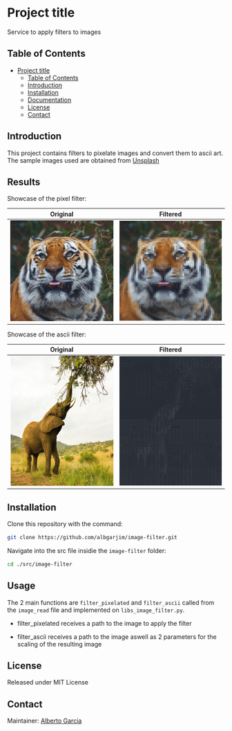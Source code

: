 # Project title


[//]: # "References"
[contact-alberto]: albgarjim1@gmail.com
[unsplash-link]: https://unsplash.com/
[image-elephant]: ./docs/images/elephant.png
[image-tiger]: ./docs/images/tiger.jpg
[image-filter-elephant]: ./docs/images/filter-elephant.png
[image-filter-tiger]: ./docs/images/filter-tiger.jpeg

<!-- description of what the project does  -->
Service to apply filters to images

## Table of Contents

- [Project title](#project-title)
  - [Table of Contents](#table-of-contents)
  - [Introduction](#introduction)
  - [Installation](#installation)
  - [Documentation](#documentation)
  - [License](#license)
  - [Contact](#contact)

## Introduction

This project contains filters to pixelate images and convert them to ascii art. The sample images used are obtained from [Unsplash][unsplash-link]


## Results

Showcase of the pixel filter:

Original         |    Filtered
:-------------------------:|:-------------------------:
![image tiger][image-tiger]  |  ![image tiger][image-filter-tiger]


Showcase of the ascii filter:

Original         |    Filtered
:-------------------------:|:-------------------------:
![image elephant][image-elephant]  |  ![image elephant][image-filter-elephant]

## Installation

Clone this repository with the command:

```sh
git clone https://github.com/albgarjim/image-filter.git
```

Navigate into the src file insidie the `image-filter` folder:

```sh
cd ./src/image-filter
```

## Usage

The 2 main functions are `filter_pixelated` and `filter_ascii` called from the `image_read` file and implemented on `libs_image_filter.py`.

- filter_pixelated receives a path to the image to apply the filter

- filter_ascii receives a path to the image aswell as 2 parameters for the scaling of the resulting image

## License

Released under MIT License


## Contact

Maintainer: [Alberto Garcia][contact-alberto]
